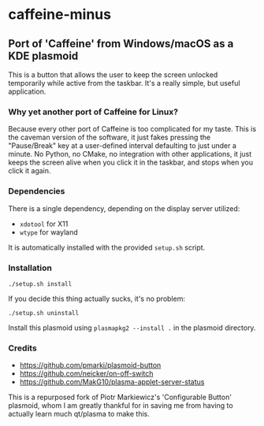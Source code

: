 # caffeine-minus
## Port of 'Caffeine' from Windows/macOS as a KDE plasmoid

This is a button that allows the user to keep the screen unlocked 
temporarily while active from the taskbar. It's a really simple,
but useful application.

### Why yet another port of Caffeine for Linux?
Because every other port of Caffeine is too complicated for my taste.
This is the caveman version of the software, it just fakes pressing
the "Pause/Break" key at a user-defined interval defaulting to just
under a minute.  No Python, no CMake, no integration with other
applications, it just keeps the screen alive when you click it in the
taskbar, and stops when you click it again.

### Dependencies
There is a single dependency, depending on the display server utilized:
- `xdotool` for X11
- `wtype` for wayland

It is automatically installed with the provided `setup.sh` script.

### Installation
```
./setup.sh install
```

If you decide this thing actually sucks, it's no problem:
```
./setup.sh uninstall
```
Install this plasmoid using `plasmapkg2 --install .` in the plasmoid directory.

### Credits
  - https://github.com/pmarki/plasmoid-button
  - https://github.com/neicker/on-off-switch
  - https://github.com/MakG10/plasma-applet-server-status
 
This is a repurposed fork of Piotr Markiewicz's 'Configurable Button' plasmoid,
whom I am greatly thankful for in saving me from having to actually learn much
qt/plasma to make this.
